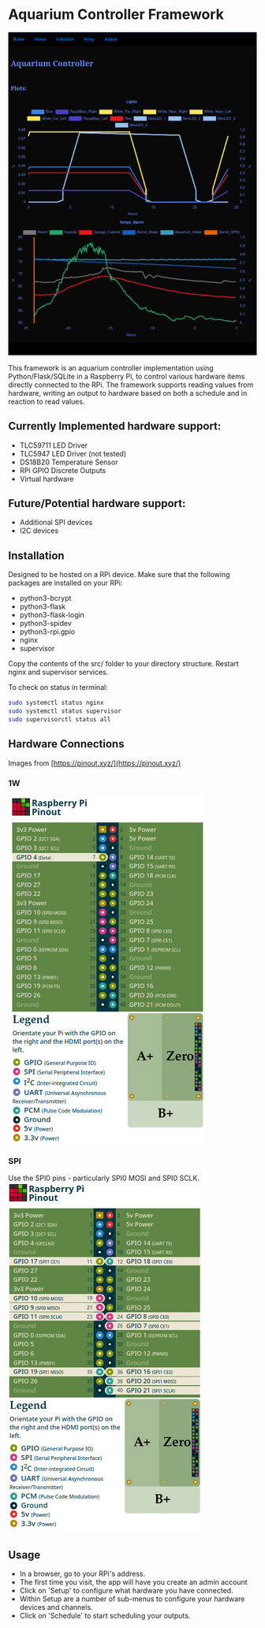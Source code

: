 ﻿# Aquarium Controller Framework

![Screenshot of app](./doc/screenshot.png)


This framework is an aquarium controller implementation using Python/Flask/SQLite in a Raspberry Pi, to control various hardware items directly connected to the RPi. The framework supports reading values from hardware, writing an output to hardware based on both a schedule and in reaction to read values.

## Currently Implemented hardware support:
- TLC59711 LED Driver
- TLC5947 LED Driver (not tested)
- DS18B20 Temperature Sensor
- RPi GPIO Discrete Outputs
- Virtual hardware

## Future/Potential hardware support:
- Additional SPI devices
- I2C devices

## Installation

Designed to be hosted on a RPi device. 
Make sure that the following packages are installed on your RPi:
- python3-bcrypt
- python3-flask
- python3-flask-login
- python3-spidev
- python3-rpi.gpio
- nginx
- supervisor

Copy the contents of the src/ folder to your directory structure.
Restart nginx and supervisor services.

To check on status in terminal:
```bash
sudo systemctl status nginx
sudo systemctl status supervisor
sudo supervisorctl status all
```
## Hardware Connections
Images from [https://pinout.xyz/](https://pinout.xyz/)
### 1W
![1W connect image](./doc/1W-connect.png)

### SPI
Use the SPI0 pins - particularly SPI0 MOSI and SPI0 SCLK.  
![SPI connect image](./doc/SPI-connect.png)


## Usage
- In a browser, go to your RPi's address.
- The first time you visit, the app will have you create an admin account
- Click on 'Setup' to configure what hardware you have connected.
- Within Setup are a number of sub-menus to configure your hardware devices and channels.
- Click on 'Schedule' to start scheduling your outputs.
